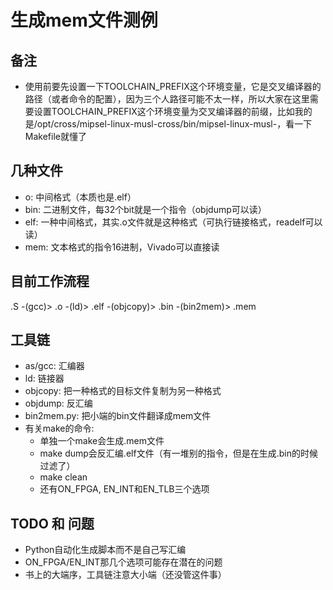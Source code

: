 # 生成mem文件测例

## 备注

- 使用前要先设置一下TOOLCHAIN_PREFIX这个环境变量，它是交叉编译器的路径（或者命令的配置），因为三个人路径可能不太一样，所以大家在这里需要设置TOOLCHAIN_PREFIX这个环境变量为交叉编译器的前缀，比如我的是/opt/cross/mipsel-linux-musl-cross/bin/mipsel-linux-musl-，看一下Makefile就懂了

## 几种文件

- o: 中间格式（本质也是.elf）
- bin: 二进制文件，每32个bit就是一个指令（objdump可以读）
- elf: 一种中间格式，其实.o文件就是这种格式（可执行链接格式，readelf可以读） 
- mem: 文本格式的指令16进制，Vivado可以直接读

## 目前工作流程
.S -(gcc)> .o -(ld)> .elf -(objcopy)> .bin -(bin2mem)> .mem

## 工具链

- as/gcc: 汇编器
- ld: 链接器
- objcopy: 把一种格式的目标文件复制为另一种格式
- objdump: 反汇编
- bin2mem.py: 把小端的bin文件翻译成mem文件
- 有关make的命令:
    - 单独一个make会生成.mem文件
    - make dump会反汇编.elf文件（有一堆别的指令，但是在生成.bin的时候过滤了）
    - make clean
    - 还有ON_FPGA, EN_INT和EN_TLB三个选项

## TODO 和 问题

- Python自动化生成脚本而不是自己写汇编
- ON_FPGA/EN_INT那几个选项可能存在潜在的问题
- 书上的大端序，工具链注意大小端（还没管这件事）